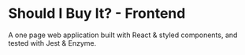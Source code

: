 # Should I Buy It? - Frontend

A one page web application built with React & styled components, and tested with Jest & Enzyme.